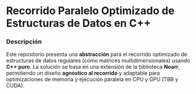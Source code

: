 # Recorrido Paralelo Optimizado de Estructuras de Datos en C++

### **Descripción**
Este repositorio presenta una **abstracción** para el recorrido optimizado de estructuras de datos regulares (como matrices multidimensionales) usando **C++ puro**. La solución se basa en una extensión de la biblioteca **Noarr**, permitiendo un diseño **agnóstico al recorrido** y adaptable para optimizaciones de memoria y ejecución paralela en CPU y GPU (TBB y CUDA).

